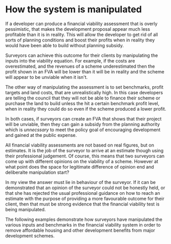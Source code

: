 # How the system is manipulated

If a developer can produce a financial viability assessment that is overly pessimistic, that makes the development proposal appear much less profitable than it is in reality. This will allow the developer to get rid of all sorts of planning conditions and boost their profits when in reality they would have been able to build without planning subsidy.

Surveyors can achieve this outcome for their clients by manipulating the inputs into the viability equation. For example, if the costs are overestimated, and the revenues of a scheme underestimated then the profit shown in an FVA will be lower than it will be in reality and the scheme will appear to be unviable when it isn't.

The other way of manipulating the assessment is to set benchmarks, profit targets and land costs, that are unrealistically high. In this case developers are telling the council that they will not be able to finance their scheme or purchase the land to build unless the hit a certain benchmark profit level, when in reality they could do so even if the scheme produced a lower profit.

In both cases, if surveyors can create an FVA that shows that their project will be unviable, then they can gain a subsidy from the planning authority which is _unnecssary_ to meet the policy goal of encouraging development and gained at the public expense.

All financial viability assessments are not based on real figures, but on estimates. It is the job of the surveyor to arrive at an estimate though using their professional judgement. Of course, this means that two surveyors can come up with different opinions on the viability of a scheme. However at what point does the space for legitimate difference of opinion end and deliberalte manipulation start?

In my view the answer must lie in behaviour of the surveyor. If it can be demonstrated that an opinion of the surveyor could not be honestly held, or that she has rejected the usual professional guidance on how to reach an estimate with the purpose of providing a more favourable outcome for their client, then that must be strong evidence that the financial viability test is being manipulated. 

The following examples demonstrate how surveyors have manipulated the various inputs and benchmarks in the financial viability system in order to remove affordable housing and other development benefits from major development schemes. 

